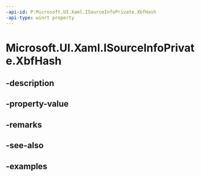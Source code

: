 ```yaml
---
-api-id: P:Microsoft.UI.Xaml.ISourceInfoPrivate.XbfHash
-api-type: winrt property
---
```


# Microsoft.UI.Xaml.ISourceInfoPrivate.XbfHash

<!--
public string XbfHash { get; set; }
-->


## -description

## -property-value

## -remarks

## -see-also

## -examples


